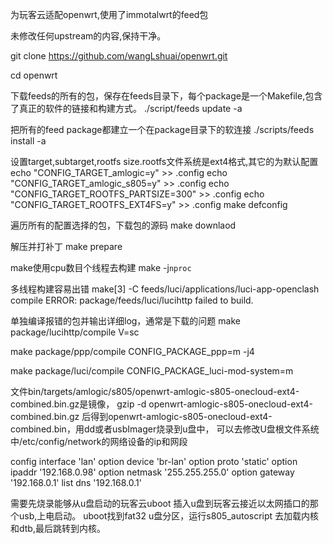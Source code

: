 为玩客云适配openwrt,使用了immotalwrt的feed包

未修改任何upstream的内容,保持干净。

git clone https://github.com/wangLshuai/openwrt.git

cd openwrt

下载feeds的所有的包，保存在feeds目录下，每个package是一个Makefile,包含了真正的软件的链接和构建方式。
./script/feeds update -a

把所有的feed package都建立一个在package目录下的软连接
./scripts/feeds install -a


设置target,subtarget,rootfs size.rootfs文件系统是ext4格式,其它的为默认配置
echo "CONFIG_TARGET_amlogic=y" >> .config
echo "CONFIG_TARGET_amlogic_s805=y" >> .config
echo "CONFIG_TARGET_ROOTFS_PARTSIZE=300" >> .config
echo "CONFIG_TARGET_ROOTFS_EXT4FS=y" >> .config
make defconfig 

遍历所有的配置选择的包，下载包的源码
make downlaod

解压并打补丁
make prepare

make使用cpu数目个线程去构建
make -j`nproc` 


多线程构建容易出错
 make[3] -C feeds/luci/applications/luci-app-openclash compile
    ERROR: package/feeds/luci/lucihttp failed to build.

单独编译报错的包并输出详细log，通常是下载的问题
make package/lucihttp/compile V=sc

make package/ppp/compile CONFIG_PACKAGE_ppp=m -j4

make package/luci/compile CONFIG_PACKAGE_luci-mod-system=m


文件bin/targets/amlogic/s805/openwrt-amlogic-s805-onecloud-ext4-combined.bin.gz是镜像，
gzip -d openwrt-amlogic-s805-onecloud-ext4-combined.bin.gz 后得到openwrt-amlogic-s805-onecloud-ext4-combined.bin，用dd或者usbImager烧录到u盘中，
可以去修改U盘根文件系统中/etc/config/network的网络设备的ip和网段

config interface 'lan'
        option device 'br-lan'
        option proto 'static'
        option ipaddr '192.168.0.98'
        option netmask '255.255.255.0'
        option gateway '192.168.0.1'
        list dns '192.168.0.1'


需要先烧录能够从u盘启动的玩客云uboot
插入u盘到玩客云接近以太网插口的那个usb,上电启动。
uboot找到fat32 u盘分区，运行s805_autoscript 去加载内核和dtb,最后跳转到内核。


